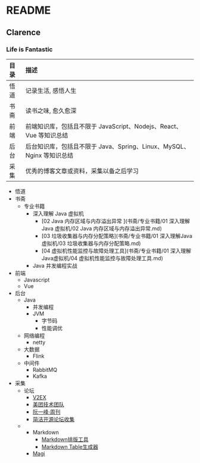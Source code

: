 # README

## Clarence

### Life is Fantastic

| 目录 | 描述                                                         |
| :--- | :----------------------------------------------------------- |
| 悟道 | 记录生活, 感悟人生                                           |
| 书斋 | 读书之味, 愈久愈深                                           |
| 前端 | 前端知识库，包括且不限于 JavaScript、Nodejs、React、Vue 等知识总结 |
| 后台 | 后台知识库，包括且不限于 Java、Spring、Linux、MySQL、Nginx 等知识总结 |
| 采集 | 优秀的博客文章或资料，采集以备之后学习                       |

- 悟道
- 书斋
  - 专业书籍
    - 深入理解 Java 虚拟机
      - [02 Java 内存区域与内存溢出异常 ](书斋/专业书籍/01 深入理解 Java 虚拟机/02 Java 内存区域与内存溢出异常.md)
      - [03 垃圾收集器与内存分配策略](书斋/专业书籍/01 深入理解Java虚拟机/03 垃圾收集器与内存分配策略.md)
      - [04 虚拟机性能监控与故障处理工具](书斋/专业书籍/01 深入理解Java虚拟机/04 虚拟机性能监控与故障处理工具.md)
    - Java 并发编程实战
- 前端
  - Javascript
  - Vue
- 后台
  - Java
    - 并发编程
    - JVM
      - 字节码
      - 性能调优
  - 网络编程
    - netty
  - 大数据
    - Flink
  - 中间件
    - RabbitMQ
    - Kafka
- 采集
  - 论坛
    - [V2EX](https://www.v2ex.com/)
    - [美团技术团队](https://www.tech.meituan.com)
    - [阮一峰·周刊](https://www.v2ex.com/)
    - [简洁开源论坛收集 ](采集/论坛/论坛.md)
  - - Markdown
      - [Markdown排版工具](https://cyc2018.github.io/Text-Typesetting/)
      - [Markdown Table生成器](http://www.tablesgenerator.com/markdown_tables)
    - [Magi](https://magi.com)